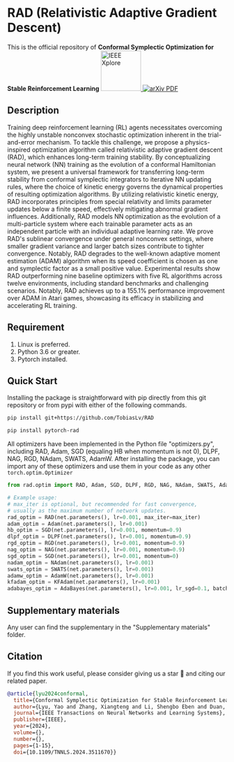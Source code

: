 # RAD (Relativistic Adaptive Gradient Descent)

This is the official repository of **Conformal Symplectic Optimization for Stable Reinforcement Learning**
<a href='https://ieeexplore.ieee.org/document/10792938'>
    <img src='https://github.com/user-attachments/assets/80e4d671-51d7-46a3-b27a-08b5e08a3051' alt='IEEE Xplore' width=92>
</a>
<a href='https://arxiv.org/abs/2412.02291'>
    <img src='https://img.shields.io/badge/arXiv-PDF-red?style=flat&logo=arXiv&logoColor=wihte' alt='arXiv PDF'>
</a>

## Description
Training deep reinforcement learning (RL) agents necessitates overcoming the highly unstable nonconvex stochastic optimization inherent in the trial-and-error mechanism. To tackle this challenge, we propose a physics-inspired optimization algorithm called relativistic adaptive gradient descent (RAD), which enhances long-term training stability. By conceptualizing neural network (NN) training as the evolution of a conformal Hamiltonian system, we present a universal framework for transferring long-term stability from conformal symplectic integrators to iterative NN updating rules, where the choice of kinetic energy governs the dynamical properties of resulting optimization algorithms. By utilizing relativistic kinetic energy, RAD incorporates principles from special relativity and limits parameter updates below a finite speed, effectively mitigating abnormal gradient influences. Additionally, RAD models NN optimization as the evolution of a multi-particle system where each trainable parameter acts as an independent particle with an individual adaptive learning rate. We prove RAD's sublinear convergence under general nonconvex settings, where smaller gradient variance and larger batch sizes contribute to tighter convergence. Notably, RAD degrades to the well-known adaptive moment estimation (ADAM) algorithm when its speed coefficient is chosen as one and symplectic factor as a small positive value. Experimental results show RAD outperforming nine baseline optimizers with five RL algorithms across twelve environments, including standard benchmarks and challenging scenarios. Notably, RAD achieves up to a 155.1% performance improvement over ADAM in Atari games, showcasing its efficacy in stabilizing and accelerating RL training.

## Requirement
1. Linux is preferred.
2. Python 3.6 or greater.
3. Pytorch installed.

## Quick Start
Installing the package is straightforward with pip directly from this git repository or from pypi with either of the following commands.

```bash
pip install git+https://github.com/TobiasLv/RAD
```

```bash
pip install pytorch-rad
```

All optimizers have been implemented in the Python file "optimizers.py", including RAD, Adam, SGD (equaling HB when momentum is not 0), DLPF, NAG, RGD, NAdam, SWATS, AdamW. After installing the package, you can import any of these optimizers and use them in your code as any other `torch.optim.Optimizer`

```python
from rad.optim import RAD, Adam, SGD, DLPF, RGD, NAG, NAdam, SWATS, AdamW, KFAdam, AdaBayes

# Example usage:
# max_iter is optional, but recommended for fast convergence,
# usually as the maximum number of network updates.
rad_optim = RAD(net.parameters(), lr=0.001, max_iter=max_iter)
adam_optim = Adam(net.parameters(), lr=0.001)
hb_optim = SGD(net.parameters(), lr=0.001, momentum=0.9)
dlpf_optim = DLPF(net.parameters(), lr=0.001, momentum=0.9)
rgd_optim = RGD(net.parameters(), lr=0.001, momentum=0.9)
nag_optim = NAG(net.parameters(), lr=0.001, momentum=0.9)
sgd_optim = SGD(net.parameters(), lr=0.001, momentum=0)
nadam_optim = NAdam(net.parameters(), lr=0.001)
swats_optim = SWATS(net.parameters(), lr=0.001)
adamw_optim = AdamW(net.parameters(), lr=0.001)
kfadam_optim = KFAdam(net.parameters(), lr=0.001)
adabayes_optim = AdaBayes(net.parameters(), lr=0.001, lr_sgd=0.1, batch_size=64)
```

## Supplementary materials
Any user can find the supplementary in the "Supplementary materials" folder.

## Citation
If you find this work useful, please consider giving us a star 🌟 and citing our related paper.

```bibtex
@article{lyu2024conformal,
  title={Conformal Symplectic Optimization for Stable Reinforcement Learning [early access]}, 
  author={Lyu, Yao and Zhang, Xiangteng and Li, Shengbo Eben and Duan, Jingliang and Tao, Letian and Xu, Qing and He, Lei and Li, Keqiang},
  journal={IEEE Transactions on Neural Networks and Learning Systems},
  publisher={IEEE},
  year={2024},
  volume={},
  number={},
  pages={1-15},
  doi={10.1109/TNNLS.2024.3511670}}
```
